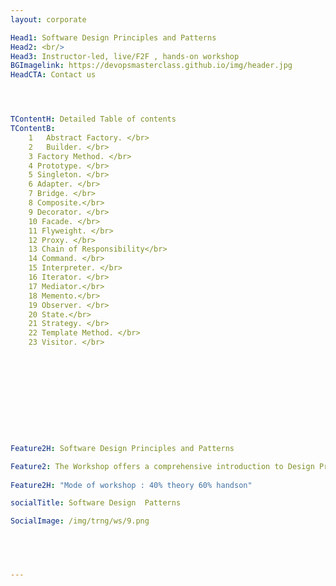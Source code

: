 ```yaml
---
layout: corporate

Head1: Software Design Principles and Patterns
Head2: <br/>
Head3: Instructor-led, live/F2F , hands-on workshop
BGImagelink: https://devopsmasterclass.github.io/img/header.jpg
HeadCTA: Contact us




TContentH: Detailed Table of contents
TContentB: 
    1   Abstract Factory. </br>
    2   Builder. </br>
    3 Factory Method. </br>
    4 Prototype. </br>
    5 Singleton. </br>
    6 Adapter. </br>
    7 Bridge. </br>
    8 Composite.</br>
    9 Decorator. </br>
    10 Facade. </br>
    11 Flyweight. </br>
    12 Proxy. </br>
    13 Chain of Responsibility</br>
    14 Command. </br>
    15 Interpreter. </br>
    16 Iterator. </br>
    17 Mediator.</br>
    18 Memento.</br>
    19 Observer. </br>
    20 State.</br>
    21 Strategy. </br>
    22 Template Method. </br>
    23 Visitor. </br>










                        
Feature2H: Software Design Principles and Patterns

Feature2: The Workshop offers a comprehensive introduction to Design Principles and design patterns, with a focus on patterns that have proven over the last decade to be most effective at addressing real-world software design problems
 
Feature2H: "Mode of workshop : 40% theory 60% handson"

socialTitle: Software Design  Patterns

SocialImage: /img/trng/ws/9.png


 


---
```



